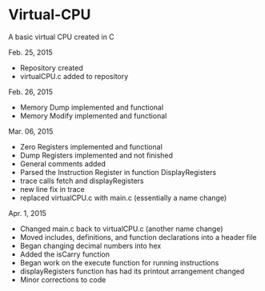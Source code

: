 # Virtual-CPU
A basic virtual CPU created in C

Feb. 25, 2015
 - Repository created
 - virtualCPU.c added to repository

Feb. 26, 2015
 - Memory Dump implemented and functional
 - Memory Modify implemented and functional

Mar. 06, 2015
 - Zero Registers implemented and functional
 - Dump Registers implemented and not finished
 - General comments added
 - Parsed the Instruction Register in function DisplayRegisters
 - trace calls fetch and displayRegisters
 - new line fix in trace
 - replaced virtualCPU.c with main.c (essentially a name change)

Apr. 1, 2015
 - Changed main.c back to virtualCPU.c (another name change)
 - Moved includes, definitions, and function declarations into a header file
 - Began changing decimal numbers into hex
 - Added the isCarry function
 - Began work on the execute function for running instructions
 - displayRegisters function has had its printout arrangement changed
 - Minor corrections to code
